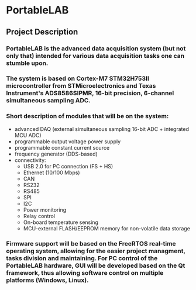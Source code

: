 # PortableLAB

## Project Description

### PortableLAB is the advanced data acquisition system (but not only that) intended for various data acquisition tasks one can stumble upon. 

### The system is based on Cortex-M7 STM32H753II microcontroller from STMicroelectronics and Texas Instrument's ADS8586SIPMR, 16-bit precision, 6-channel simultaneous sampling ADC. 

### Short description of modules that will be on the system:
* advanced DAQ (external simultaneous sampling 16-bit ADC + integrated MCU ADC)
* programmable output voltage power supply 
* programmable constant current source 
* frequency generator (DDS-based)
* connectivity:
  * USB 2.0 for PC connection (FS + HS) 
  * Ethernet (10/100 Mbps) 
  * CAN  
  * RS232
  * RS485
  * SPI
  * I2C
  * Power monitoring
  * Relay control
  * On-board temperature sensing
  * MCU-external FLASH/EEPROM memory for non-volatile data storage

### Firmware support will be based on the FreeRTOS real-time operating system, allowing for the easier project managment, tasks division and maintaining. For PC control of the PortableLAB hardware, GUI will be developed based on the Qt framework, thus allowing software control on multiple platforms (Windows, Linux).


